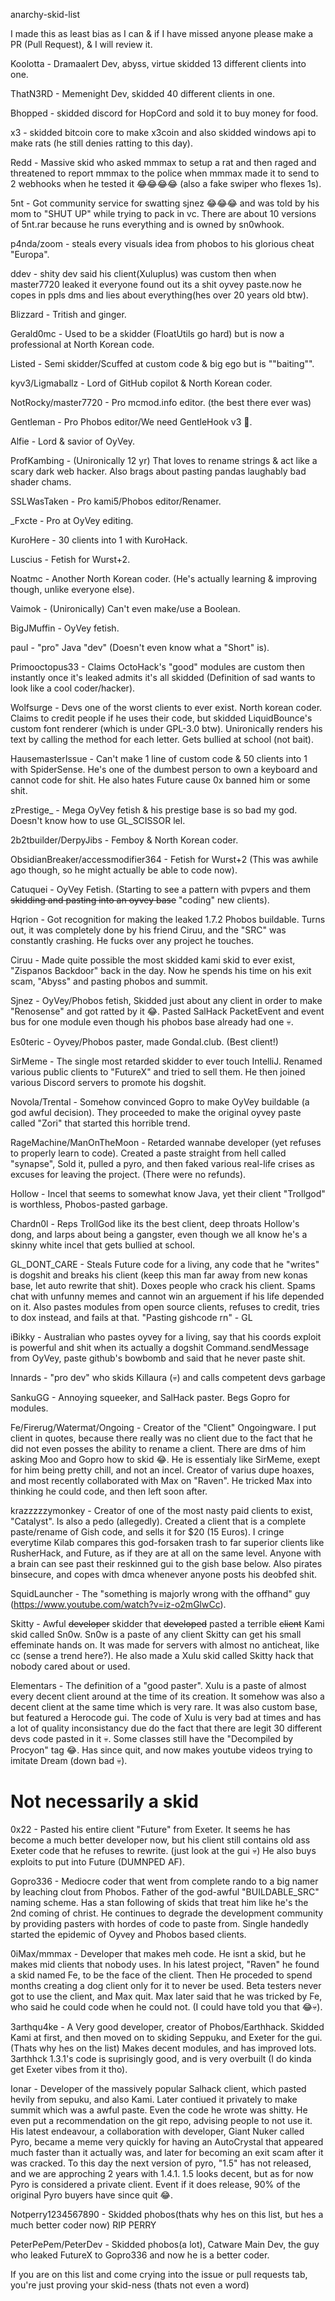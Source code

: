 anarchy-skid-list


I made this as least bias as I can & if I have missed anyone please make a PR (Pull Request), & I will review it.

Koolotta - Dramaalert Dev, abyss, virtue skidded 13 different clients into one.

ThatN3RD - Memenight Dev, skidded 40 different clients in one.

Bhopped - skidded discord for HopCord and sold it to buy money for food.

x3 - skidded bitcoin core to make x3coin and also skidded windows api to make rats (he still denies ratting to this day).
 
Redd - Massive skid who asked mmmax to setup a rat and then raged and threatened to report mmmax to the police when mmmax made it to send to 2 webhooks when he tested it 😂😂😂😂 (also a fake swiper who flexes 1s).

5nt - Got community service for swatting sjnez 😂😂😂 and was told by his mom to "SHUT UP" while trying to pack in vc. There are about 10 versions of 5nt.rar because he runs everything and is owned by sn0whook.

p4nda/zoom - steals every visuals idea from phobos to his glorious cheat "Europa".

ddev - shity dev said his client(Xuluplus) was custom then when master7720 leaked it everyone found out its a shit oyvey paste.now he copes in ppls dms and lies about everything(hes over 20 years old btw).

Blizzard - Tritish and ginger.

Gerald0mc - Used to be a skidder (FloatUtils go hard) but is now a professional at North Korean code.

Listed - Semi skidder/Scuffed at custom code & big ego but is ""baiting"".

kyv3/Ligmaballz - Lord of GitHub copilot & North Korean coder.

NotRocky/master7720 - Pro mcmod.info editor. (the best there ever was)

Gentleman - Pro Phobos editor/We need GentleHook v3 🙏.

Alfie - Lord & savior of OyVey.

ProfKambing - (Unironically 12 yr) That loves to rename strings & act like a scary dark web hacker. Also brags about pasting pandas laughably bad shader chams.

SSLWasTaken - Pro kami5/Phobos editor/Renamer.

_Fxcte - Pro at OyVey editing.

KuroHere - 30 clients into 1 with KuroHack.

Luscius - Fetish for Wurst+2.

Noatmc - Another North Korean coder. (He's actually learning & improving though, unlike everyone else).

Vaimok - (Unironically) Can't even make/use a Boolean.

BigJMuffin - OyVey fetish.

pauI - "pro" Java "dev" (Doesn't even know what a "Short" is).

Primooctopus33 - Claims OctoHack's "good" modules are custom then instantly once it's leaked admits it's all skidded (Definition of sad wants to look like a cool coder/hacker).

Wolfsurge - Devs one of the worst clients to ever exist. North korean coder. Claims to credit people if he uses their code, but skidded LiquidBounce's custom font renderer (which is under GPL-3.0 btw). Unironically renders his text by calling the method for each letter. Gets bullied at school (not bait).

HausemasterIssue - Can't make 1 line of custom code & 50 clients into 1 with SpiderSense. He's one of the dumbest person to own a keyboard and cannot code for shit. He also hates Future cause 0x banned him or some shit.

zPrestige_ - Mega OyVey fetish & his prestige base is so bad my god. Doesn't know how to use GL_SCISSOR lel.

2b2tbuilder/DerpyJibs - Femboy & North Korean coder.

ObsidianBreaker/accessmodifier364 - Fetish for Wurst+2 (This was awhile ago though, so he might actually be able to code now).

Catuquei - OyVey Fetish. (Starting to see a pattern with pvpers and them ~~skidding and pasting into an oyvey base~~ "coding" new clients).

Hqrion - Got recognition for making the leaked 1.7.2 Phobos buildable. Turns out, it was completely done by his friend Ciruu, and the "SRC" was constantly crashing. He fucks over any project he touches.

Ciruu - Made quite possible the most skidded kami skid to ever exist, "Zispanos Backdoor" back in the day. Now he spends his time on his exit scam, "Abyss" and pasting phobos and summit.

Sjnez - OyVey/Phobos fetish, Skidded just about any client in order to make "Renosense" and got ratted by it 😂. Pasted SalHack PacketEvent and event bus for one module even though his phobos base already had one 💀.

Es0teric - Oyvey/Phobos paster, made Gondal.club. (Best client!)

SirMeme - The single most retarded skidder to ever touch IntelliJ. Renamed various public clients to "FutureX" and tried to sell them. He then joined various Discord servers to promote his dogshit.

Novola/Trental - Somehow convinced Gopro to make OyVey buildable (a god awful decision). They proceeded to make the original oyvey paste called "Zori" that started this horrible trend.

RageMachine/ManOnTheMoon - Retarded wannabe developer (yet refuses to properly learn to code). Created a paste straight from hell called "synapse", Sold it, pulled a pyro, and then faked various real-life crises as excuses for leaving the project. (There were no refunds).

Hollow - Incel that seems to somewhat know Java, yet their client "Trollgod" is worthless, Phobos-pasted garbage.

Chardn0l - Reps TrollGod like its the best client, deep throats Hollow's dong, and larps about being a gangster, even though we all know he's a skinny white incel that gets bullied at school.

GL_DONT_CARE - Steals Future code for a living, any code that he "writes" is dogshit and breaks his client (keep this man far away from new konas base, let auto rewrite that shit). Doxes people who crack his client. Spams chat with unfunny memes and cannot win an arguement if his life depended on it. Also pastes modules from open source clients, refuses to credit, tries to dox instead, and fails at that. "Pasting gishcode rn" - GL

iBikky - Australian who pastes oyvey for a living, say that his coords exploit is powerful and shit when its actually a dogshit Command.sendMessage from OyVey, paste github's bowbomb and said that he never paste shit. 

Innards - "pro dev" who skids Killaura (💀) and calls competent devs garbage

SankuGG - Annoying squeeker, and SalHack paster. Begs Gopro for modules.

Fe/Firerug/Watermat/Ongoing - Creator of the "Client" Ongoingware. I put client in quotes, because there really was no client due to the fact that he did not even posses the ability to rename a client. There are dms of him asking Moo and Gopro how to skid 😂. He is essentialy like SirMeme, exept for him being pretty chill, and not an incel. Creator of varius dupe hoaxes, and most recently collaborated with Max on "Raven". He tricked Max into thinking he could code, and then left soon after.

krazzzzzymonkey - Creator of one of the most nasty paid clients to exist, "Catalyst". Is also a pedo (allegedly). Created a client that is a complete paste/rename of Gish code, and sells it for $20 (15 Euros). I cringe everytime Kilab compares this god-forsaken trash to far superior clients like RusherHack, and Future, as if they are at all on the same level. Anyone with a brain can see past their reskinned gui to the gish base below. Also pirates binsecure, and copes with dmca whenever anyone posts his deobfed shit.

SquidLauncher - The "something is majorly wrong with the offhand" guy (https://www.youtube.com/watch?v=iz-o2mGlwCc).

Skitty - Awful ~~developer~~ skidder that ~~developed~~ pasted a terrible ~~client~~ Kami skid called Sn0w. Sn0w is a paste of any client Skitty can get his small effeminate hands on. It was made for servers with almost no anticheat, like cc (sense a trend here?). He also made a Xulu skid called Skitty hack that nobody cared about or used.

Elementars - The definition of a "good paster". Xulu is a paste of almost every decent client around at the time of its creation. It somehow was also a decent client at the same time which is very rare. It was also custom base, but featured a Herocode gui. The code of Xulu is very bad at times and has a lot of quality inconsistancy due do the fact that there are legit 30 different devs code pasted in it 💀. Some classes still have the "Decompiled by Procyon" tag 😂. Has since quit, and now makes youtube videos trying to imitate Dream (down bad 💀).

# Not necessarily a skid

0x22 - Pasted his entire client "Future" from Exeter. It seems he has become a much better developer now, but his client still contains old ass Exeter code that he refuses to rewrite. (just look at the gui 💀) He also buys exploits to put into Future (DUMNPED AF).

Gopro336 - Mediocre coder that went from complete rando to a big namer by leaching clout from Phobos. Father of the god-awful "BUILDABLE_SRC" naming scheme. Has a stan following of skids that treat him like he's the 2nd coming of christ. He continues to degrade the development community by providing pasters with hordes of code to paste from. Single handedly started the epidemic of Oyvey and Phobos based clients.

0iMax/mmmax - Developer that makes meh code. He isnt a skid, but he makes mid clients that nobody uses. In his latest project, "Raven" he found a skid named Fe, to be the face of the client. Then He proceded to spend months creating a dog client only for it to never be used. Beta testers never got to use the client, and Max quit. Max later said that he was tricked by Fe, who said he could code when he could not. (I could have told you that 😂💀).

3arthqu4ke - A Very good developer, creator of Phobos/Earthhack. Skidded Kami at first, and then moved on to skiding Seppuku, and Exeter for the gui. (Thats why hes on the list) Makes decent modules, and has improved lots. 3arthhck 1.3.1's code is suprisingly good, and is very overbuilt (I do kinda get Exeter vibes from it tho).

Ionar - Developer of the massively popular Salhack client, which pasted hevily from sepuku, and also Kami. Later contiued it privately to make summit which was a awful paste. Even the code he wrote was shitty. He even put a recommendation on the git repo, advising people to not use it. His latest endeavour, a collaboration with developer, Giant Nuker called Pyro, became a meme very quickly for having an AutoCrystal that appeared much faster than it actually was, and later for becoming an exit scam after it was cracked. To this day the next version of pyro, "1.5" has not released, and we are approching 2 years with 1.4.1. 1.5 looks decent, but as for now Pyro is considered a private client. Event if it does release, 90% of the original Pyro buyers have since quit 😂.

Notperry1234567890 - Skidded phobos(thats why hes on this list, but hes a much better coder now) RIP PERRY

PeterPePem/PeterDev - Skidded phobos(a lot), Catware Main Dev, the guy who leaked FutureX to Gopro336 and now he is a better coder.

If you are on this list and come crying into the issue or pull requests tab, you're just proving your skid-ness (thats not even a word)
